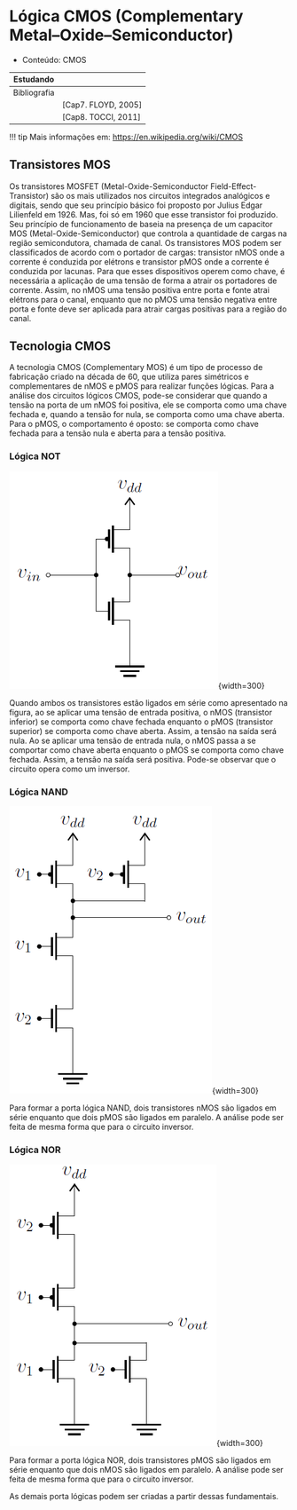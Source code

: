 # Lógica CMOS (Complementary Metal–Oxide–Semiconductor)

- Conteúdo: CMOS

| Estudando    |                     |
| ---------    | --                  |
| Bibliografia |                     |
|              | [Cap7. FLOYD, 2005] |
|              | [Cap8. TOCCI, 2011] |


!!! tip
    Mais informações em: https://en.wikipedia.org/wiki/CMOS

## Transistores MOS

Os transistores MOSFET (Metal-Oxide-Semiconductor Field-Effect-Transistor) são os mais utilizados nos circuitos integrados analógicos e digitais, sendo que seu princípio básico foi proposto por Julius Edgar Lilienfeld em 1926. Mas, foi só em 1960 que esse transistor foi produzido. Seu princípio de funcionamento de baseia na presença de um capacitor MOS (Metal-Oxide-Semiconductor) que controla a quantidade de cargas na região semicondutora, chamada de canal. Os transistores MOS podem ser classificados de acordo com o portador de cargas: transistor nMOS onde a corrente é conduzida por elétrons e transistor pMOS onde a corrente é conduzida por lacunas. Para que esses dispositivos operem como chave, é necessária a aplicação de uma tensão de forma a atrair os portadores de corrente. Assim, no nMOS uma tensão positiva entre porta e fonte atrai elétrons para o canal, enquanto que no pMOS uma tensão negativa entre porta e fonte deve ser aplicada para atrair cargas positivas para a região do canal.

## Tecnologia CMOS

A tecnologia CMOS (Complementary MOS) é um tipo de processo de fabricação criado na década de 60, que utiliza pares simétricos e complementares de nMOS e pMOS para realizar funções lógicas. Para a análise dos circuitos lógicos CMOS, pode-se considerar que quando a tensão na porta de um nMOS foi positiva, ele se comporta como uma chave fechada e, quando a tensão for nula, se comporta como uma chave aberta. Para o pMOS, o comportamento é oposto: se comporta como chave fechada para a tensão nula e aberta para a tensão positiva.

### Lógica NOT

![](figs/CMOS-not.png){width=300}

Quando ambos os transistores estão ligados em série como apresentado na figura, ao se aplicar uma tensão de entrada positiva, o nMOS (transistor inferior) se comporta como chave fechada enquanto o pMOS (transistor superior) se comporta como chave aberta. Assim, a tensão na saída será nula. Ao se aplicar uma tensão de entrada nula, o nMOS passa a se comportar como chave aberta enquanto o pMOS se comporta como chave fechada. Assim, a tensão na saída será positiva. Pode-se observar que o circuito opera como um inversor.


### Lógica NAND

![](figs/CMOS-nand.png){width=300}

Para formar a porta lógica NAND, dois transistores nMOS são ligados em série enquanto que dois pMOS são ligados em paralelo. A análise pode ser feita de mesma forma que para o circuito inversor.


### Lógica NOR

![](figs/CMOS-nor.png){width=300}

Para formar a porta lógica NOR, dois transistores pMOS são ligados em série enquanto que dois nMOS são ligados em paralelo. A análise pode ser feita de mesma forma que para o circuito inversor.


As demais porta lógicas podem ser criadas a partir dessas fundamentais.
